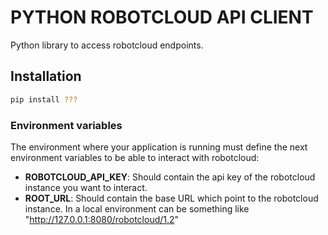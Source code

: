 # PYTHON ROBOTCLOUD API CLIENT

Python library to access robotcloud endpoints.

## Installation

```bash
pip install ???
```
### Environment variables

The environment where your application is running must define the next environment variables
to be able to interact with robotcloud:
- **ROBOTCLOUD_API_KEY**: Should contain the api key of the robotcloud instance you want to interact.  
- **ROOT_URL**: Should contain the base URL which point to the robotcloud instance. 
In a local environment can be something like "http://127.0.0.1:8080/robotcloud/1.2"